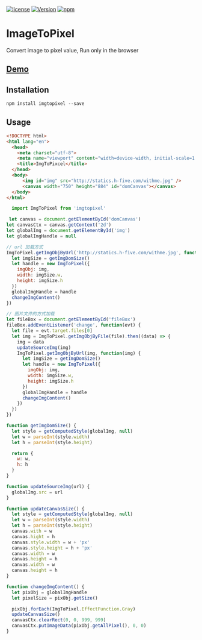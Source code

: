 [![license](https://img.shields.io/github/license/mashape/apistatus.svg)]()
[![Version](https://img.shields.io/npm/v/imgtopixel.svg)](https://www.npmjs.com/package/imgtopixel)
[![npm](https://img.shields.io/npm/dt/imgtopixel.svg)](https://www.npmjs.com/package/imgtopixel)

# ImageToPixel

Convert image to pixel value, Run only in the browser

## [Demo](https://hlerenow.github.io/imgToPixel/example/)

## Installation

```
npm install imgtopixel --save
```

## Usage

```html
<!DOCTYPE html>
<html lang="en">
  <head>
    <meta charset="utf-8">
    <meta name="viewport" content="width=device-width, initial-scale=1.0">
    <title>ImgToPixcel</title>
  </head>
  <body>
      <img id="img" src="http://statics.h-five.com/withme.jpg" />
      <canvas width="750" height="884" id="domCanvas"></canvas>
  </body>
</html>
```

```javascript
  import ImgToPixel from 'imgtopixel'

 let canvas = document.getElementById('domCanvas')
let canvasCtx = canvas.getContext('2d')
let globalImg = document.getElementById('img')
let globalImgHandle = null

// url 加载方式
ImgToPixel.getImgObjByUrl('http://statics.h-five.com/withme.jpg', function(img) {
  let imgSize = getImgDomSize()
  let handle = new ImgToPixel({
    imgObj: img,
    width: imgSize.w,
    height: imgSize.h
  })
  globalImgHandle = handle
  changeImgContent()
})

// 图片文件的方式加载
let fileBox = document.getElementById('fileBox')
fileBox.addEventListener('change', function(evt) {
  let file = evt.target.files[0]
  let img = ImgToPixel.getImgObjByFile(file).then((data) => {
    img = data
    updateSourceImg(img)
    ImgToPixel.getImgObjByUrl(img, function(img) {
      let imgSize = getImgDomSize()
      let handle = new ImgToPixel({
        imgObj: img,
        width: imgSize.w,
        height: imgSize.h
      })
      globalImgHandle = handle
      changeImgContent()
    })
  })
})

function getImgDomSize() {
  let style = getComputedStyle(globalImg, null)
  let w = parseInt(style.width)
  let h = parseInt(style.height)

  return {
    w: w,
    h: h
  }
}

function updateSourceImg(url) {
  globalImg.src = url
}

function updateCanvasSize() {
  let style = getComputedStyle(globalImg, null)
  let w = parseInt(style.width)
  let h = parseInt(style.height)
  canvas.with = w
  canvas.hight = h
  canvas.style.width = w + 'px'
  canvas.style.height = h + 'px'
  canvas.width = w
  canvas.height = h
  canvas.width = w
  canvas.height = h
}

function changeImgContent() {
  let pixObj = globalImgHandle
  let pixelSize = pixObj.getSize()

  pixObj.forEach(ImgToPixel.EffectFunction.Gray)
  updateCanvasSize()
  canvasCtx.clearRect(0, 0, 999, 999)
  canvasCtx.putImageData(pixObj.getAllPixel(), 0, 0)
}
```
